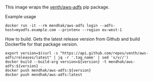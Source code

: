 This image wraps the [venth/aws-adfs](https://github.com/venth/aws-adfs) pip package.

Example usage

    docker run -it --rm mendhak/aws-adfs login --adfs-host=myadfs.example.com --printenv --region eu-west-1

How to build. Gets the latest release version from Github and build Dockerfile for that package version.

    export version=$(curl -s "https://api.github.com/repos/venth/aws-adfs/releases/latest" | jq -r '.tag_name' | sed 's/v//')
    docker build --build-arg version=${version} -t mendhak/aws-adfs:${version} .
    docker push mendhak/aws-adfs:${version} 
    docker push mendhak/aws-adfs:latest
